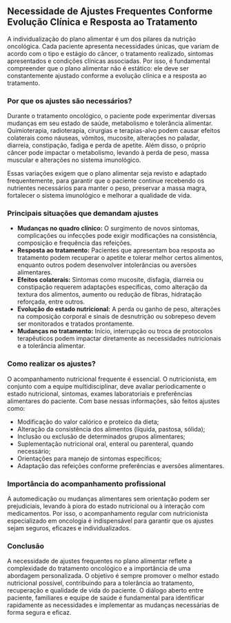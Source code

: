 ## Necessidade de Ajustes Frequentes Conforme Evolução Clínica e Resposta ao Tratamento

A individualização do plano alimentar é um dos pilares da nutrição oncológica. Cada paciente apresenta necessidades únicas, que variam de acordo com o tipo e estágio do câncer, o tratamento realizado, sintomas apresentados e condições clínicas associadas. Por isso, é fundamental compreender que o plano alimentar não é estático: ele deve ser constantemente ajustado conforme a evolução clínica e a resposta ao tratamento.

### Por que os ajustes são necessários?

Durante o tratamento oncológico, o paciente pode experimentar diversas mudanças em seu estado de saúde, metabolismo e tolerância alimentar. Quimioterapia, radioterapia, cirurgias e terapias-alvo podem causar efeitos colaterais como náuseas, vômitos, mucosite, alterações no paladar, diarreia, constipação, fadiga e perda de apetite. Além disso, o próprio câncer pode impactar o metabolismo, levando à perda de peso, massa muscular e alterações no sistema imunológico.

Essas variações exigem que o plano alimentar seja revisto e adaptado frequentemente, para garantir que o paciente continue recebendo os nutrientes necessários para manter o peso, preservar a massa magra, fortalecer o sistema imunológico e melhorar a qualidade de vida.

### Principais situações que demandam ajustes

- **Mudanças no quadro clínico:** O surgimento de novos sintomas, complicações ou infecções pode exigir modificações na consistência, composição e frequência das refeições.
- **Resposta ao tratamento:** Pacientes que apresentam boa resposta ao tratamento podem recuperar o apetite e tolerar melhor certos alimentos, enquanto outros podem desenvolver intolerâncias ou aversões alimentares.
- **Efeitos colaterais:** Sintomas como mucosite, disfagia, diarreia ou constipação requerem adaptações específicas, como alteração da textura dos alimentos, aumento ou redução de fibras, hidratação reforçada, entre outros.
- **Evolução do estado nutricional:** A perda ou ganho de peso, alterações na composição corporal e sinais de desnutrição ou sobrepeso devem ser monitorados e tratados prontamente.
- **Mudanças no tratamento:** Início, interrupção ou troca de protocolos terapêuticos podem impactar diretamente as necessidades nutricionais e a tolerância alimentar.

### Como realizar os ajustes?

O acompanhamento nutricional frequente é essencial. O nutricionista, em conjunto com a equipe multidisciplinar, deve avaliar periodicamente o estado nutricional, sintomas, exames laboratoriais e preferências alimentares do paciente. Com base nessas informações, são feitos ajustes como:

- Modificação do valor calórico e proteico da dieta;
- Alteração da consistência dos alimentos (líquida, pastosa, sólida);
- Inclusão ou exclusão de determinados grupos alimentares;
- Suplementação nutricional oral, enteral ou parenteral, quando necessário;
- Orientações para manejo de sintomas específicos;
- Adaptação das refeições conforme preferências e aversões alimentares.

### Importância do acompanhamento profissional

A automedicação ou mudanças alimentares sem orientação podem ser prejudiciais, levando à piora do estado nutricional ou à interação com medicamentos. Por isso, o acompanhamento regular com nutricionista especializado em oncologia é indispensável para garantir que os ajustes sejam seguros, eficazes e individualizados.

### Conclusão

A necessidade de ajustes frequentes no plano alimentar reflete a complexidade do tratamento oncológico e a importância de uma abordagem personalizada. O objetivo é sempre promover o melhor estado nutricional possível, contribuindo para a tolerância ao tratamento, recuperação e qualidade de vida do paciente. O diálogo aberto entre paciente, familiares e equipe de saúde é fundamental para identificar rapidamente as necessidades e implementar as mudanças necessárias de forma segura e eficaz.